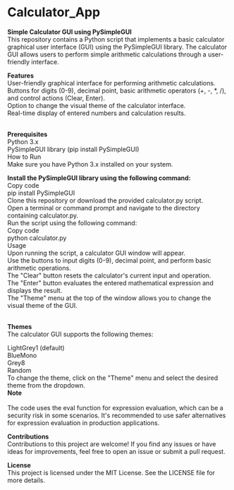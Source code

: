 # Calculator_App

<p>
<b>Simple Calculator GUI using PySimpleGUI</b><br> 
This repository contains a Python script that implements a basic calculator graphical user interface (GUI) using the PySimpleGUI library. The calculator GUI allows users to perform simple arithmetic calculations through a user-friendly interface.<br>

<b>Features</b><br>
User-friendly graphical interface for performing arithmetic calculations.<br>
Buttons for digits (0-9), decimal point, basic arithmetic operators (+, -, *, /), and control actions (Clear, Enter).<br>
Option to change the visual theme of the calculator interface.<br>
Real-time display of entered numbers and calculation results.<br><br>

<b>Prerequisites</b><br>
Python 3.x<br>
PySimpleGUI library (pip install PySimpleGUI)<br>
How to Run<br>
Make sure you have Python 3.x installed on your system.<br>

<b>Install the PySimpleGUI library using the following command:</b><br>
Copy code<br>
pip install PySimpleGUI<br>
Clone this repository or download the provided calculator.py script.<br>
Open a terminal or command prompt and navigate to the directory containing calculator.py.<br>
Run the script using the following command:<br>
Copy code<br>
python calculator.py<br>
Usage<br>
Upon running the script, a calculator GUI window will appear.<br>
Use the buttons to input digits (0-9), decimal point, and perform basic arithmetic operations.<br>
The "Clear" button resets the calculator's current input and operation.<br>
The "Enter" button evaluates the entered mathematical expression and displays the result.<br>
The "Theme" menu at the top of the window allows you to change the visual theme of the GUI.<br><br>

<b>Themes</B> <br>
The calculator GUI supports the following themes:<br>

LightGrey1 (default)<br>
BlueMono<br>
Grey8<br>
Random<br>
To change the theme, click on the "Theme" menu and select the desired theme from the dropdown.<br>
<b>Note</b><br><br>
The code uses the eval function for expression evaluation, which can be a security risk in some scenarios. It's recommended to use safer alternatives for expression evaluation in production applications.<br>

<b>Contributions</b><br>
Contributions to this project are welcome! If you find any issues or have ideas for improvements, feel free to open an issue or submit a pull request.<br>

<b>License</b><br>
This project is licensed under the MIT License. See the LICENSE file for more details.</p>
